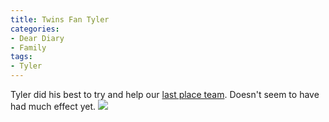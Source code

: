 ```yaml
---
title: Twins Fan Tyler
categories:
- Dear Diary
- Family
tags:
- Tyler
---
```


Tyler did his best to try and help our [last place team](http://minnesota.twins.mlb.com/). Doesn't seem to have had much effect yet.
[![](/assets/posts/2011/photo1.jpg)](/assets/posts/2011/twins-fan-tyler.jpg)
